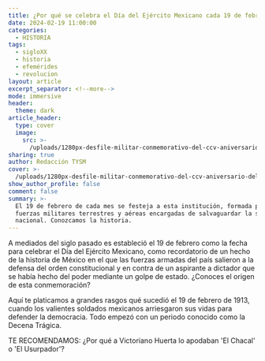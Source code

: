 ```yaml
---
title: ¿Por qué se celebra el Día del Ejército Mexicano cada 19 de febrero?
date: 2024-02-19 11:00:00
categories:
  - HISTORIA
tags:
  - sigloXX
  - historia
  - efemérides
  - revolucion
layout: article
excerpt_separator: <!--more-->
mode: immersive
header:
  theme: dark
article_header:
  type: cover
  image:
    src: >-
      /uploads/1280px-desfile-militar-conmemorativo-del-ccv-aniversario-del-inicio-de-la-independencia-de-mexico-21287891159.jpg
sharing: true
author: Redacción TYSM
cover: >-
  /uploads/1280px-desfile-militar-conmemorativo-del-ccv-aniversario-del-inicio-de-la-independencia-de-mexico-21287891159.jpg
show_author_profile: false
comment: false
summary: >-
  El 19 de febrero de cada mes se festeja a esta institución, formada por las
  fuerzas militares terrestres y aéreas encargadas de salvaguardar la soberanía
  nacional. Conozcamos la historia.
---
```

A mediados del siglo pasado es estableció el 19 de febrero como la fecha para celebrar el Día del Ejército Mexicano, como recordatorio de un hecho de la historia de México en el que las fuerzas armadas del país salieron a la defensa del orden constitucional y en contra de un aspirante a dictador que se había hecho del poder mediante un golpe de estado. ¿Conoces el origen de esta conmemoración?

Aquí te platicamos a grandes rasgos qué sucedió el 19 de febrero de 1913, cuando los valientes soldados mexicanos arriesgaron sus vidas para defender la democracia. Todo empezó con un periodo conocido como la Decena Trágica.

TE RECOMENDAMOS: ¿Por qué a Victoriano Huerta lo apodaban 'El Chacal' o 'El Usurpador'?